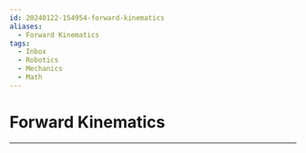 ```yaml
---
id: 20240122-154954-forward-kinematics
aliases:
  - Forward Kinematics
tags:
  - Inbox
  - Robotics
  - Mechanics
  - Math
---
```


# Forward Kinematics

---

<!-- markdownlint-disable-file MD013 -->
<!-- markdownlint-disable-file MD025 -->
